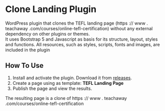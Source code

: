 # Clone Landing Plugin
WordPress plugin that clones the TEFL landing page (https :// www . teachaway .com/courses/online-tefl-certification) without any external dependency on other plugins or themes.  
It uses Bootstrap 5 and Javascript as basis for its structure, layout, styles and functions. All resources, such as styles, scripts, fonts and images, are included in the plugin

## How To Use
1. Install and activate the plugin. Download it from [releases](https://github.com/jordimaster/clone-landing/releases/tag/v1.0.0 "Clone Landing Plugin file").
2. Create a page using as template: **TEFL Landing Page**
3. Publish the page and view the results.  

The resulting page is a clone of https :// www . teachaway .com/courses/online-tefl-certification  
